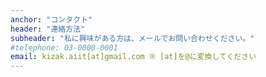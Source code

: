 ```yaml
---
anchor: "コンタクト"
header: "連絡方法"
subheader: "私に興味がある方は、メールでお問い合わせください。"
#telephone: 03-0000-0001
email: kizak.aiit[at]gmail.com ※ [at]を@に変換してください 
---
```

